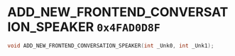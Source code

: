 # ADD_NEW_FRONTEND_CONVERSATION_SPEAKER `0x4FAD0D8F`

```cpp
void ADD_NEW_FRONTEND_CONVERSATION_SPEAKER(int _Unk0, int _Unk1);
```